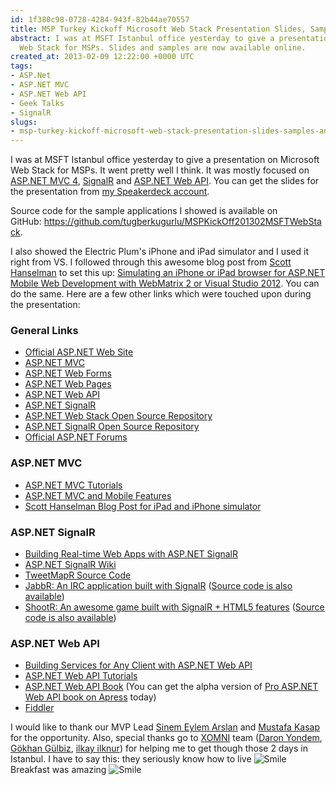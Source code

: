 ```yaml
---
id: 1f380c98-0728-4284-943f-82b44ae70557
title: MSP Turkey Kickoff Microsoft Web Stack Presentation Slides, Samples and Links
abstract: I was at MSFT Istanbul office yesterday to give a presentation on Microsoft
  Web Stack for MSPs. Slides and samples are now available online.
created_at: 2013-02-09 12:22:00 +0000 UTC
tags:
- ASP.Net
- ASP.NET MVC
- ASP.NET Web API
- Geek Talks
- SignalR
slugs:
- msp-turkey-kickoff-microsoft-web-stack-presentation-slides-samples-and-links
---
```


<p>I was at MSFT Istanbul office yesterday to give a presentation on Microsoft Web Stack for MSPs. It went pretty well I think. It was mostly focused on <a href="http://asp.net/mvc">ASP.NET MVC 4</a>, <a href="http://signalr.net">SignalR</a> and <a href="http://www.asp.net/web-api">ASP.NET Web API</a>. You can get the slides for the presentation from <a href="https://speakerdeck.com/tourismgeek">my Speakerdeck account</a>.</p>
<script class="speakerdeck-embed" data-id="3cf9ff4053e70130e3bd12313d091534" data-ratio="1.77777777777778" src="//speakerdeck.com/assets/embed.js"></script>
<p>Source code for the sample applications I showed is available on GitHub:&nbsp;<a title="https://github.com/tugberkugurlu/MSPKickOff201302MSFTWebStack" href="https://github.com/tugberkugurlu/MSPKickOff201302MSFTWebStack">https://github.com/tugberkugurlu/MSPKickOff201302MSFTWebStack</a>.</p>
<p>I also showed the Electric Plum's iPhone and iPad simulator and I used it right from VS. I followed through this awesome blog post from <a href="http://twitter.com/shanselman">Scott Hanselman</a> to set this up: <a href="http://www.hanselman.com/blog/SimulatingAnIPhoneOrIPadBrowserForASPNETMobileWebDevelopmentWithWebMatrix2OrVisualStudio2012.aspx">Simulating an iPhone or iPad browser for ASP.NET Mobile Web Development with WebMatrix 2 or Visual Studio 2012</a>. You can do the same. Here are a few other links which were touched upon during the presentation:</p>
<h3>General Links</h3>
<ul>
<li><a href="http://asp.net">Official ASP.NET Web Site</a> </li>
<li><a href="http://www.asp.net/mvc">ASP.NET MVC</a> </li>
<li><a href="http://asp.net/webforms">ASP.NET Web Forms</a> </li>
<li><a href="http://asp.net/web-pages">ASP.NET Web Pages</a> </li>
<li><a href="http://www.asp.net/web-api">ASP.NET Web API</a> </li>
<li><a href="http://asp.net/signalr">ASP.NET SignalR</a> </li>
<li><a href="http://aspnetwebstack.codeplex.com">ASP.NET Web Stack Open Source Repository</a> </li>
<li><a href="http://github.com/SignalR/SignalR">ASP.NET SignalR Open Source Repository</a> </li>
<li><a href="https://forums.asp.net">Official ASP.NET Forums</a></li>
</ul>
<h3>ASP.NET MVC</h3>
<ul>
<li><a href="http://www.asp.net/mvc/tutorials">ASP.NET MVC Tutorials</a> </li>
<li><a href="http://www.asp.net/mvc/tutorials/mvc-4/aspnet-mvc-4-mobile-features">ASP.NET MVC and Mobile Features</a> </li>
<li><a href="http://www.hanselman.com/blog/SimulatingAnIPhoneOrIPadBrowserForASPNETMobileWebDevelopmentWithWebMatrix2OrVisualStudio2012.aspx">Scott Hanselman Blog Post for iPad and iPhone simulator</a></li>
</ul>
<h3>ASP.NET SignalR</h3>
<ul>
<li><a href="http://channel9.msdn.com/Events/Build/2012/3-034">Building Real-time Web Apps with ASP.NET SignalR</a> </li>
<li><a href="https://github.com/SignalR/SignalR/wiki">ASP.NET SignalR Wiki</a> </li>
<li><a href="https://github.com/tugberkugurlu/TweetMapR">TweetMapR Source Code</a> </li>
<li><a href="http://jabbr.net/">JabbR: An IRC application built with SignalR</a> (<a href="https://github.com/davidfowl/JabbR">Source code is also available</a>) </li>
<li><a href="http://shootr.signalr.net/">ShootR: An awesome game built with SignalR + HTML5 features</a> (<a href="https://github.com/NTaylorMullen/ShootR">Source code is also available</a>)</li>
</ul>
<h3>ASP.NET Web API</h3>
<ul>
<li><a href="http://channel9.msdn.com/Events/Build/2012/3-036">Building Services for Any Client with ASP.NET Web API</a> </li>
<li><a href="http://www.asp.net/web-api">ASP.NET Web API Tutorials</a> </li>
<li><a href="http://www.amazon.com/gp/product/1430247258/ref=as_li_ss_tl?ie=UTF8&amp;camp=1789&amp;creative=390957&amp;creativeASIN=1430247258&amp;linkCode=as2&amp;tag=tugsblo0c-20">ASP.NET Web API Book</a> (You can get the alpha version of <a href="http://www.apress.com/9781430247258">Pro ASP.NET Web API book on Apress</a> today) </li>
<li><a href="http://www.fiddler2.com/fiddler2/">Fiddler</a></li>
</ul>
<p>I would like to thank our MVP Lead <a href="https://twitter.com/lhyfae">Sinem Eylem Arslan</a> and <a href="https://twitter.com/mustafakasap">Mustafa Kasap</a> for the opportunity. Also, special thanks go to <a href="http://www.xomni.com/">XOMNI</a> team (<a href="https://twitter.com/daronyondem">Daron Yondem</a>, <a href="https://twitter.com/gokhangulbiz">G&ouml;khan G&uuml;lbiz</a>, <a href="https://twitter.com/ilkayilknur">ilkay ilknur</a>) for helping me to get though those 2 days in Istanbul. I have to say this: they seriously know how to live <img class="wlEmoticon wlEmoticon-smile" style="border-style: none;" alt="Smile" src="https://www.tugberkugurlu.com/Content/images/Uploadedbyauthors/wlw/2013-MSP-Turkey-Kick-off-Microsoft-Web-S_8C7E/wlEmoticon-smile.png" /> Breakfast was amazing <img class="wlEmoticon wlEmoticon-smile" style="border-style: none;" alt="Smile" src="https://www.tugberkugurlu.com/Content/images/Uploadedbyauthors/wlw/2013-MSP-Turkey-Kick-off-Microsoft-Web-S_8C7E/wlEmoticon-smile.png" /></p>